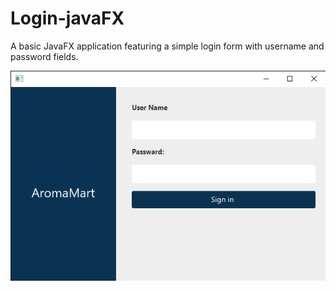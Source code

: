 # Login-javaFX
A basic JavaFX application featuring a simple login form with username and password fields.

![Login Page Screenshot](./images/login.png)
